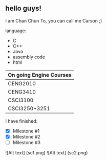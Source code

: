 ## hello guys!
I am Chan Chun To, you can call me Carson ;)

language:
* C
* C++
* Java
* assembly code
* html

|	On going Engine Courses		|
|--------------------------|
|CENG2010|Digital Logic Design Lab|
|CENG3410|Smart Hardware Design|
|CSCI3100|Software Enginerring|
|CSCI3250+3251|Computer And Society+Enginerring Practicum|

I have finished:
- [X] Milestone #1
- [X] Milestone #2
- [ ] Milestone #3

![Alt text] (sc1.png)
![Alt text] (sc2.png)



